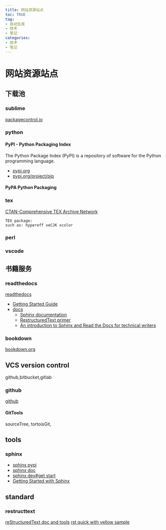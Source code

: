 ```yaml
---
title: 网站资源站点
toc: TRUE
tag:
- 自动生成
- 技术
- 笔记
categories:
- 技术
- 笔记
---
```

<h1 id="网站资源站点">网站资源站点</h1>
<h2 id="下载池">下载池</h2>
<h3 id="sublime">sublime</h3>
<p><a href="https://packagecontrol.io/">packagecontrol.io</a></p>
<h3 id="python">python</h3>
<h4 id="pypi---python-packaging-index">PyPI - Python Packaging Index</h4>
<p>The Python Package Index (PyPI) is a repository of software for the Python programming language.</p>
<ul>
<li><a href="https://pypi.org/">pypi.org</a></li>
<li><a href="https://pypi.org/project/pip/">pypi.org/project/pip</a></li>
</ul>
<h4 id="pypa-python-packaging">PyPA Python Packaging</h4>
<h3 id="tex">tex</h3>
<p><a href="https://ctan.org/">CTAN-Comprehensive TEX Archive Network</a></p>
<pre><code>TEX package:
such as: hypereff xeCJK xcolor </code></pre>
<h3 id="perl">perl</h3>
<h3 id="vscode">vscode</h3>
<h2 id="书籍服务">书籍服务</h2>
<h3 id="readthedocs">readthedocs</h3>
<p><a href="https://readthedocs.org/">readthedocs</a></p>
<ul>
<li><a href="https://docs.readthedocs.io/en/stable/intro/getting-started-with-sphinx.html">Getting Started Guide</a></li>
<li><a href="https://docs.readthedocs.io/">docs</a>
<ul>
<li><a href="http://www.sphinx-doc.org/">Sphinx documentation</a></li>
<li><a href="http://www.sphinx-doc.org/en/master/usage/restructuredtext/basics.html">RestructuredText primer</a></li>
<li><a href="http://ericholscher.com/blog/2016/jul/1/sphinx-and-rtd-for-writers/">An introduction to Sphinx and Read the Docs for technical writers</a></li>
</ul></li>
</ul>
<h3 id="bookdown">bookdown</h3>
<p><a href="https://bookdown.org/">bookdown.org</a></p>
<h2 id="vcs-version-control">VCS version control</h2>
<p>github,bitbucket,gitlab</p>
<h3 id="github">github</h3>
<p><a href="www.github.com">github</a></p>
<h4 id="gittools">GitTools</h4>
<p>sourceTree, tortoisGit,</p>
<h2 id="tools">tools</h2>
<h3 id="sphinx">sphinx</h3>
<ul>
<li><a href="https://pypi.org/project/Sphinx/">sphinx pypi</a></li>
<li><a href="http://www.sphinx-doc.org/en/master/">sphinx doc</a></li>
<li><a href="http://www.sphinx-doc.org/en/master/devguide.html#getting-started">sphinx dev#get start</a></li>
<li><a href="https://docs.readthedocs.io/en/stable/intro/getting-started-with-sphinx.html">Getting Started with Sphinx</a></li>
</ul>
<h2 id="standard">standard</h2>
<h3 id="restructtext">restructtext</h3>
<p><a href="http://docutils.sourceforge.net/rst.html">reStructuredText doc and tools</a> <a href="http://docutils.sourceforge.net/docs/user/rst/quickref.html">rst quick with yellow sample</a></p>

